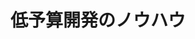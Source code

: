 ---
layout: "category"
title: "低予算開発のノウハウ"
description: "コスト効率の良いWeb開発手法やサービス選定のノウハウを共有します。無料・低価格のツールやサービスの活用方法、効率的な開発フローの構築など、予算を抑えながら質の高い開発を実現するための情報を提供します。"
category: "cost-saving"
---